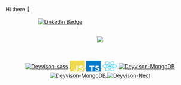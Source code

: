 
 <div >
 
Hi there 👋 
&nbsp;&nbsp;&nbsp;&nbsp;&nbsp;&nbsp;&nbsp;&nbsp;&nbsp;&nbsp;&nbsp;&nbsp;&nbsp;&nbsp;&nbsp;&nbsp;&nbsp;&nbsp;&nbsp;&nbsp;&nbsp;&nbsp;&nbsp;&nbsp;&nbsp;&nbsp;&nbsp;&nbsp;&nbsp;&nbsp;&nbsp;&nbsp;&nbsp;&nbsp;&nbsp;&nbsp;&nbsp;&nbsp;&nbsp;&nbsp;&nbsp;&nbsp;&nbsp;&nbsp;&nbsp;&nbsp;&nbsp;&nbsp;&nbsp;&nbsp;&nbsp;&nbsp;&nbsp;&nbsp;&nbsp;&nbsp;&nbsp;&nbsp;&nbsp;&nbsp;&nbsp;&nbsp;&nbsp;&nbsp;&nbsp;&nbsp;&nbsp;&nbsp;&nbsp;&nbsp;&nbsp;&nbsp;&nbsp;&nbsp;&nbsp;&nbsp;&nbsp;&nbsp;&nbsp;&nbsp;&nbsp;&nbsp;&nbsp;&nbsp;&nbsp;&nbsp;&nbsp;&nbsp;&nbsp;&nbsp;&nbsp;&nbsp;&nbsp;&nbsp;&nbsp;&nbsp;&nbsp;&nbsp;&nbsp;&nbsp;&nbsp;&nbsp;&nbsp;&nbsp;&nbsp;&nbsp;&nbsp;&nbsp;&nbsp;&nbsp;&nbsp;&nbsp;&nbsp;&nbsp;&nbsp;&nbsp;&nbsp;&nbsp;&nbsp;&nbsp;&nbsp;&nbsp;&nbsp;&nbsp;&nbsp;&nbsp;&nbsp;&nbsp;&nbsp;&nbsp;&nbsp;&nbsp;&nbsp;&nbsp;&nbsp;&nbsp;&nbsp;&nbsp;&nbsp;&nbsp;&nbsp;&nbsp;&nbsp;&nbsp;&nbsp;&nbsp;&nbsp;&nbsp;&nbsp;
[![Linkedin Badge](https://img.shields.io/badge/-Deyvison%20Costa-blue?style=flat-square&logo=Linkedin&logoColor=white&link=https://www.linkedin.com/in/deyvisonccosta/)](https://www.linkedin.com/in/deyvisonccosta/)  
 
 </div>
 
 
 <br>
  
  <div align="center" >
  <a href="https://github.com/DeyvisonCost"> 
<!--   <img height="160em" src="https://github-readme-stats.vercel.app/api?username=DeyvisonCost&show_icons=true&theme=dracula&include_all_commits=true&count_private=true"/> <br> -->
  <img height="160em" src="https://github-readme-stats.vercel.app/api/top-langs/?username=DeyvisonCost&layout=compact&langs_count=7&theme=dracula"/>
</div>
 
 ##
 
 <div align="center"  style="display: inline_block"><br>
  
  <img align="center" alt="Deyvison-sass" height="30" width="40" src="https://www.vectorlogo.zone/logos/sass-lang/sass-lang-icon.svg">
  <img align="center" alt="Deyvison-Js" height="30" width="40" src="https://raw.githubusercontent.com/devicons/devicon/master/icons/javascript/javascript-plain.svg">
  <img align="center" alt="Deyvison-Ts" height="30" width="40" src="https://raw.githubusercontent.com/devicons/devicon/master/icons/typescript/typescript-plain.svg">
  <img align="center" alt="Deyvison-React" height="30" width="40" src="https://raw.githubusercontent.com/devicons/devicon/master/icons/react/react-original.svg">
  <img align="center" alt="Deyvison-MongoDB" height="30" width="40" src=https://www.vectorlogo.zone/logos/nodejs/nodejs-icon.svg>
  <img align="center" alt="Deyvison-MongoDB" height="30" width="40" src=https://www.vectorlogo.zone/logos/mongodb/mongodb-icon.svg>
  <img align="center" alt="Deyvison-Next" height="30" width="40" src=https://ui-lib.com/blog/wp-content/uploads/2021/12/nextjs-boilerplate-logo.png>
  
</div>
 
 <br>
 
 
 
 


